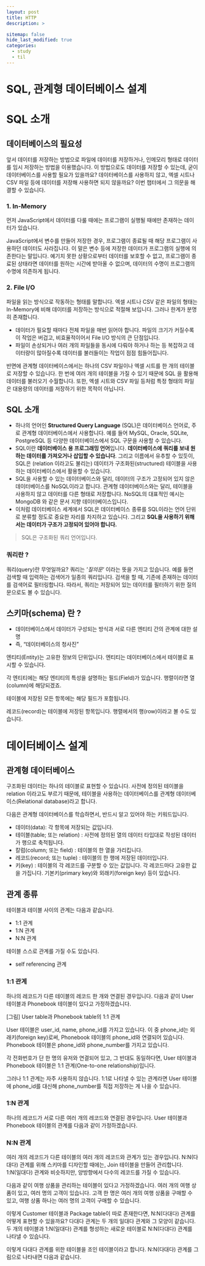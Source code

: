 ```yaml
---
layout: post
title: HTTP
description: >

sitemap: false
hide_last_modified: true
categories:
  - study
  - til
---
```


# SQL, 관계형 데이터베이스 설계

# **SQL 소개**

## **데이터베이스의 필요성**

앞서 데이터를 저장하는 방법으로 파일에 데이터를 저장하거나, 인메모리 형태로 데이터를 임시 저장하는 방법을 이용했습니다. 이 방법으로도 데이터를 저장할 수 있는데, 굳이 데이터베이스를 사용할 필요가 있을까요? 데이터베이스를 사용하지 않고, 엑셀 시트나 CSV 파일 등에 데이터를 저장해 사용하면 되지 않을까요? 이번 챕터에서 그 의문을 해결할 수 있습니다.

### **1. In-Memory**

먼저 JavaScript에서 데이터를 다룰 때에는 프로그램이 실행될 때에만 존재하는 데이터가 있습니다.

JavaScript에서 변수를 만들어 저장한 경우, 프로그램이 종료될 때 해당 프로그램이 사용하던 데이터도 사라집니다. 이 말은 변수 등에 저장한 데이터가 프로그램의 실행에 의존한다는 말입니다. 예기치 못한 상황으로부터 데이터를 보호할 수 없고, 프로그램이 종료된 상태라면 데이터를 원하는 시간에 받아올 수 없으며, 데이터의 수명이 프로그램의 수명에 의존하게 됩니다.

### **2. File I/O**

파일을 읽는 방식으로 작동하는 형태를 말합니다. 엑셀 시트나 CSV 같은 파일의 형태는 In-Memory에 비해 데이터를 저장하는 방식으로 적절해 보입니다. 그러나 한계가 분명히 존재합니다.

- 데이터가 필요할 때마다 전체 파일을 매번 읽어야 합니다. 파일의 크기가 커질수록 이 작업은 버겁고, 비효율적이어서 File I/O 방식의 큰 단점입니다.
- 파일이 손상되거나 여러 개의 파일들을 동시에 다뤄야 하거나 하는 등 복잡하고 데이터량이 많아질수록 데이터를 불러들이는 작업이 점점 힘들어집니다.

반면에 관계형 데이터베이스에서는 하나의 CSV 파일이나 엑셀 시트를 한 개의 테이블로 저장할 수 있습니다. 한 번에 여러 개의 테이블을 가질 수 있기 때문에 SQL 을 활용해 데이터를 불러오기 수월합니다. 또한, 엑셀 시트와 CSV 파일 등처럼 특정 형태의 파일은 대용량의 데이터를 저장하기 위한 목적이 아닙니다.

## **SQL 소개**

- 하나의 언어인 **Structured Query Language** (SQL)은 데이터베이스 언어로, 주로 관계형 데이터베이스에서 사용합니다. 예를 들어 MySQL, Oracle, SQLite, PostgreSQL 등 다양한 데이터베이스에서 SQL 구문을 사용할 수 있습니다.
- SQL이란 **데이터베이스 용 프로그래밍 언어**입니다. **데이터베이스에 쿼리를 보내 원하는 데이터를 가져오거나 삽입할 수 있습니다**. 그리고 이름에서 유추할 수 있듯이, SQL은 (relation 이라고도 불리는) 데이터가 구조화된(structured) 테이블을 사용하는 데이터베이스에서 활용할 수 있습니다.
- SQL을 사용할 수 있는 데이터베이스와 달리, 데이터의 구조가 고정되어 있지 않은 데이터베이스를 NoSQL이라고 합니다. 관계형 데이터베이스와는 달리, 테이블을 사용하지 않고 데이터를 다른 형태로 저장합니다. NoSQL의 대표적인 예시는 MongoDB 와 같은 문서 지향 데이터베이스입니다.
- 이처럼 데이터베이스 세계에서 SQL은 데이터베이스 종류를 SQL이라는 언어 단위로 분류할 정도로 중요한 자리를 차지하고 있습니다. 그리고 **SQL을 사용하기 위해서는 데이터가 구조가 고정되어 있어야 합니다.**

> SQL은 구조화된 쿼리 언어입니다.

### **쿼리란 ?**

쿼리(query)란 무엇일까요? 쿼리는 _'질의문'_ 이라는 뜻을 가지고 있습니다. 예를 들면 검색할 때 입력하는 검색어가 일종의 쿼리입니다. 검색을 할 때, 기존에 존재하는 데이터를 검색어로 필터링합니다. 따라서, 쿼리는 저장되어 있는 데이터를 필터하기 위한 질의문으로도 볼 수 있습니다.

## 스키마(schema) 란 ?

- 데이터베이스에서 데이터가 구성되는 방식과 서로 다른 엔티티 간의 관계에 대한 설명
- 즉, “데이터베이스의 청사진”

엔티티(Entity)는 고유한 정보의 단위입니다. 엔티티는 데이터베이스에서 테이블로 표시할 수 있습니다.

각 엔티티에는 해당 엔티티의 특성을 설명하는 필드(Field)가 있습니다. 행렬이라면 열(column)에 해당되겠죠.

테이블에 저장된 모든 항목에는 해당 필드가 포함됩니다.

레코드(record)는 테이블에 저장된 항목입니다. 행렬에서의 행(row)이라고 볼 수도 있습니다.

# **데이터베이스 설계**

## **관계형 데이터베이스**

구조화된 데이터는 하나의 테이블로 표현할 수 있습니다. 사전에 정의된 테이블을 relation 이라고도 부르기 때문에, 테이블을 사용하는 데이터베이스를 관계형 데이터베이스(Relational database)라고 합니다.

다음은 관계형 데이터베이스를 학습하면서, 반드시 알고 있어야 하는 키워드입니다.

- 데이터(data): 각 항목에 저장되는 값입니다.
- 테이블(table; 또는 relation) : 사전에 정의된 열의 데이터 타입대로 작성된 데이터가 행으로 축적됩니다.
- 칼럼(column; 또는 field) : 테이블의 한 열을 가리킵니다.
- 레코드(record; 또는 tuple) : 테이블의 한 행에 저장된 데이터입니다.
- 키(key) : 테이블의 각 레코드를 구분할 수 있는 값입니다. 각 레코드마다 고유한 값을 가집니다. 기본키(primary key)와 외래키(foreign key) 등이 있습니다.

## **관계 종류**

테이블과 테이블 사이의 관계는 다음과 같습니다.

- 1:1 관계
- 1:N 관계
- N:N 관계

테이블 스스로 관계를 가질 수도 있습니다.

- self referencing 관계

### **1:1 관계**

하나의 레코드가 다른 테이블의 레코드 한 개와 연결된 경우입니다. 다음과 같이 User 테이블과 Phonebook 테이블이 있다고 가정하겠습니다.

[그림] User table과 Phonebook table의 1:1 관계

User 테이블은 user_id, name, phone_id를 가지고 있습니다. 이 중 phone_id는 외래키(foreign key)로써, Phonebook 테이블의 phone_id와 연결되어 있습니다. Phonebook 테이블은 phone_id와 phone_number를 가지고 있습니다.

각 전화번호가 단 한 명의 유저와 연결되어 있고, 그 반대도 동일하다면, User 테이블과 Phonebook 테이블은 1:1 관계(One-to-one relationship)입니다.

그러나 1:1 관계는 자주 사용하지 않습니다. 1:1로 나타낼 수 있는 관계라면 User 테이블에 phone_id를 대신해 phone_number를 직접 저장하는 게 나을 수 있습니다.

### **1:N 관계**

하나의 레코드가 서로 다른 여러 개의 레코드와 연결된 경우입니다. User 테이블과 Phonebook 테이블의 관계를 다음과 같이 가정하겠습니다.

### **N:N 관계**

여러 개의 레코드가 다른 테이블의 여러 개의 레코드와 관계가 있는 경우입니다. N:N(다대다) 관계를 위해 스키마를 디자인할 때에는, Join 테이블을 만들어 관리합니다. 1:N(일대다) 관계와 비슷하지만, 양방향에서 다수의 레코드를 가질 수 있습니다.

다음과 같이 여행 상품을 관리하는 테이블이 있다고 가정하겠습니다. 여러 개의 여행 상품이 있고, 여러 명의 고객이 있습니다. 고객 한 명은 여러 개의 여행 상품을 구매할 수 있고, 여행 상품 하나는 여러 명의 고객이 구매할 수 있습니다.

이렇게 Customer 테이블과 Package table이 따로 존재한다면, N:N(다대다) 관계를 어떻게 표현할 수 있을까요? 다대다 관계는 두 개의 일대다 관계와 그 모양이 같습니다. 두 개의 테이블과 1:N(일대다) 관계를 형성하는 새로운 테이블로 N:N(다대다) 관계를 나타낼 수 있습니다.

이렇게 다대다 관계를 위한 테이블을 조인 테이블이라고 합니다. N:N(다대다) 관계를 그림으로 나타내면 다음과 같습니다.
